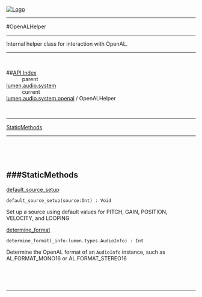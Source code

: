 
[![Logo](../../../../../images/logo.png)](../../../../../index.html)

---

#OpenALHelper

--- 

Internal helper class for interaction with OpenAL.

---
<br/>

##[API Index](../../../../../api/index.html#lumen.audio)   
&emsp;&emsp;&emsp;parent    
[lumen.audio.system](../)     
&emsp;&emsp;&emsp;current    
[lumen.audio.system.openal](./) / OpenALHelper

<br/>

---


[StaticMethods](#StaticMethods)   


---

&nbsp;   

&nbsp;   

<a class="lift" name="StaticMethods" ></a>
###StaticMethods   
---
<a class="lift" name="default_source_setup" href="#default_source_setup">default_source_setup</a>



`default_source_setup(source:Int) : Void`

<span class="small_desc_flat"> Set up a source using default values for PITCH, GAIN, POSITION, VELOCITY, and LOOPING </span>   

<a class="lift" name="determine_format" href="#determine_format">determine_format</a>



`determine_format(_info:lumen.types.AudioInfo) : Int`

<span class="small_desc_flat"> Determine the OpenAL format of an `AudioInfo` instance, such as AL.FORMAT_MONO16 or AL.FORMAT_STEREO16 </span>   

&nbsp;   



&nbsp;
&nbsp;
&nbsp;

---  


&nbsp;   
&nbsp;   